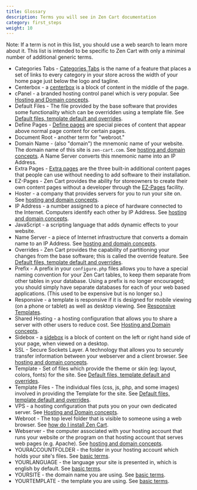 ```yaml
---
title: Glossary 
description: Terms you will see in Zen Cart documentation 
category: first_steps 
weight: 10
---
```


Note: If a term is not in this list, you should use a web search to learn more about it.  This list is intended to be specific to Zen Cart with only a minimal number of additional generic terms. 

- Categories Tabs - [Categories Tabs](/user/new_user_topics/categories_tabs/) is the name of a feature that places a set of links to every category in your store across the width of your home page just below the logo and tagline. 
- Centerbox - a [centerbox](/user/template/centerboxes/) is a block of content in the middle of the page.  
- cPanel - a branded hosting control panel which is very popular.  See [Hosting and Domain concepts](/user/first_steps/hosting/). 
- Default Files - The file provided by the base software that provides some functionality which can be overridden using a template file.  See [Default files, template default and overrides](/user/first_steps/overrides/).
- Define Pages - [Define pages](/user/template/define_pages/) are special pieces of content that appear above normal page content for certain pages.
- Document Root - another term for "webroot." 
- Domain Name - (also "domain") the mnemonic name of your website.  The domain name of this site is `zen-cart.com`.  See [hosting and domain concepts](/user/first_steps/hosting/).  A Name Server converts this mnemonic name into an IP Address. 
- Extra Pages - [Extra pages](/user/template/extra_pages/) are the three built-in additional content pages that people can use without needing to add software to their installation. 
- EZ-Pages - Zen Cart provides the ability for storeowners to create their own content pages without a developer through the [EZ-Pages](/user/ezpages/) facility. 
- Hoster - a company that provides servers for you to run your site on. See [hosting and domain concepts](/user/first_steps/hosting/).
- IP Address - a number assigned to a piece of hardware connected to the Internet.  Computers identify each other by IP Address.  See [hosting and domain concepts](/user/first_steps/hosting/).
- JavaScript - a scripting language that adds dynamic effects to your website. 
- Name Server - a piece of Internet infrastructure that converts a domain name to an IP Address.  See [hosting and domain concepts](/user/first_steps/hosting/).
- Overrides - Zen Cart provides the capability of partitioning your changes from the base software; this is called the override feature.  See [Default files, template default and overrides](/user/first_steps/overrides/).
- Prefix - A prefix in your `configure.php` files allows you to have a special naming convention for your Zen Cart tables, to keep them separate from other tables in your database.  Using a prefix is no longer encouraged; you should simply have separate databases for each of your web based applications.  (This used to be expensive but is no longer so.)
- Responsive - a template is responsive if it is designed for mobile viewing (on a phone or tablet) as well as desktop viewing.  See [Responsive Templates](/user/template/responsive/). 
- Shared Hosting - a hosting configuration that allows you to share a server with other users to reduce cost.  See [Hosting and Domain concepts](/user/first_steps/hosting/). 
- Sidebox - a [sidebox](/user/template/sideboxes/) is a block of content on the left or right hand side of your page, when viewed on a desktop.  
- SSL - Secure Sockets Layer.  A technology that allows you to securely transfer information between your webserver and a client browser.  See [hosting and domain concepts](/user/first_steps/hosting/).
- Template - Set of files which provide the theme or skin (eg: layout, colors, fonts) for the site. See [Default files, template default and overrides](/user/first_steps/overrides/).
- Template Files - The individual files (css, js, php, and some images) involved in providing the Template for the site.  See [Default files, template default and overrides](/user/first_steps/overrides/).
- VPS - a hosting configuration that puts you on your own dedicated server.  See [Hosting and Domain concepts](/user/first_steps/hosting/). 
- Webroot - The top level folder that is visible to someone using a web browser.  See [how do I install Zen Cart](/user/first_steps/how_do_i_install/). 
- Webserver - the computer associated with your hosting account that runs your website *or* the program on that hosting account that serves web pages (e.g. Apache).  See [hosting and domain concepts](/user/first_steps/hosting/).
- YOURACCOUNTFOLDER - the folder  in your hosting account which holds your site's files. See [basic terms](/user/first_steps/basic_terms/). 
- YOURLANGUAGE - the language your site is presented in, which is english by default.  See [basic terms](/user/first_steps/basic_terms/). 
- YOURSITE - the domain name you are using.  See [basic terms](/user/first_steps/basic_terms/). 
- YOURTEMPLATE - the template you are using.  See [basic terms](/user/first_steps/basic_terms/). 

